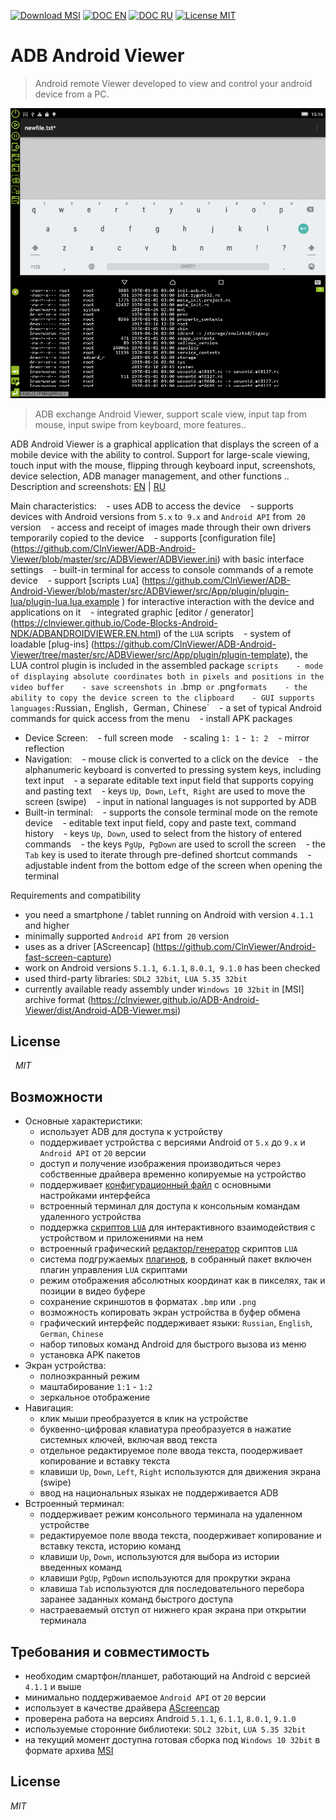 
[![Download MSI](https://img.shields.io/badge/Download-MSI-brightgreen.svg?style=flat)](https://clnviewer.github.io/ADB-Android-Viewer/dist/Android-ADB-Viewer.msi)
[![DOC EN](https://img.shields.io/badge/Promo-EN-brightgreen.svg?style=flat)](https://clnviewer.github.io/Code-Blocks-Android-NDK/ADBANDROIDVIEWER.EN.html)
[![DOC RU](https://img.shields.io/badge/Promo-RU-brightgreen.svg?style=flat)](https://clnviewer.github.io/Code-Blocks-Android-NDK/ADBANDROIDVIEWER.RU.html)
[![License MIT](https://img.shields.io/badge/License-MIT-brightgreen.svg?style=flat)](https://github.com/ClnViewer/ADB-Android-Viewer/blob/master/LICENSE)

# ADB Android Viewer

> Android remote Viewer 
developed to view and control your android device from a PC.


![adbviewer](docs/images/adbviewer-2-terminal-en.png)


> ADB exchange Android Viewer, support scale view, input tap from mouse, input swipe from keyboard, more features..

ADB Android Viewer is a graphical application that displays the screen of a mobile device with the ability to control. Support for large-scale viewing, touch input with the mouse, flipping through keyboard input, screenshots, device selection, ADB manager management, and other functions ..  
Description and screenshots: [EN](https://clnviewer.github.io/Code-Blocks-Android-NDK/ADBANDROIDVIEWER.EN.html) | [RU](https://clnviewer.github.io/Code-Blocks-Android-NDK/ADBANDROIDVIEWER.RU.html)  



Main characteristics:
   - uses ADB to access the device
   - supports devices with Android versions from `5.x` to` 9.x` and `Android API` from` 20` version
   - access and receipt of images made through their own drivers temporarily copied to the device
   - supports [configuration file] (https://github.com/ClnViewer/ADB-Android-Viewer/blob/master/src/ADBViewer/ADBViewer.ini) with basic interface settings
   - built-in terminal for access to console commands of a remote device
   - support [scripts `LUA`] (https://github.com/ClnViewer/ADB-Android-Viewer/blob/master/src/ADBViewer/src/App/plugin/plugin-lua/plugin-lua.lua.example  ) for interactive interaction with the device and applications on it
   - integrated graphic [editor / generator] (https://clnviewer.github.io/Code-Blocks-Android-NDK/ADBANDROIDVIEWER.EN.html) of the `LUA` scripts
   - system of loadable [plug-ins] (https://github.com/ClnViewer/ADB-Android-Viewer/tree/master/src/ADBViewer/src/App/plugin/plugin-template), the LUA control plugin is included in the assembled package  `scripts
   - mode of displaying absolute coordinates both in pixels and positions in the video buffer
   - save screenshots in `.bmp` or` .png` formats
   - the ability to copy the device screen to the clipboard
   - GUI supports languages: `Russian`,` English`, `German`,` Chinese`
   - a set of typical Android commands for quick access from the menu
   - install APK packages
 - Device Screen:
   - full screen mode
   - scaling `1: 1` -` 1: 2`
   - mirror reflection
 - Navigation:
   - mouse click is converted to a click on the device
   - the alphanumeric keyboard is converted to pressing system keys, including text input
   - a separate editable text input field that supports copying and pasting text
   - keys `Up`,` Down`, `Left`,` Right` are used to move the screen (swipe)
   - input in national languages ​​is not supported by ADB
 - Built-in terminal:
   - supports the console terminal mode on the remote device
   - editable text input field, copy and paste text, command history
   - keys `Up`,` Down`, used to select from the history of entered commands
   - the keys `PgUp`,` PgDown` are used to scroll the screen
   - the `Tab` key is used to iterate through pre-defined shortcut commands
   - adjustable indent from the bottom edge of the screen when opening the terminal
   
   
Requirements and compatibility

 - you need a smartphone / tablet running on Android with version `4.1.1` and higher
 - minimally supported `Android API` from` 20` version
 - uses as a driver [AScreencap] (https://github.com/ClnViewer/Android-fast-screen-capture)
 - work on Android versions `5.1.1`,` 6.1.1`, `8.0.1`,` 9.1.0` has been checked
 - used third-party libraries: `SDL2 32bit`,` LUA 5.35 32bit`
 - currently available ready assembly under `Windows 10 32bit` in [MSI] archive format (https://clnviewer.github.io/ADB-Android-Viewer/dist/Android-ADB-Viewer.msi)


 ## License

  _MIT_


## Возможности

- Основные характеристики:
  - использует ADB для доступа к устройству  
  - поддерживает устройства с версиями Android от `5.x` до `9.x` и `Android API` от `20` версии  
  - доступ и получение изображения производиться через собственные драйвера временно копируемые на устройство  
  - поддерживает [конфигурационный файл](https://github.com/ClnViewer/ADB-Android-Viewer/blob/master/src/ADBViewer/ADBViewer.ini) с основными настройками интерфейса  
  - встроенный терминал для доступа к консольным командам удаленного устройства  
  - поддержка [скриптов `LUA`](https://github.com/ClnViewer/ADB-Android-Viewer/blob/master/src/ADBViewer/src/App/plugin/plugin-lua/plugin-lua.lua.example) для интерактивного взаимодействия с устройством и приложениями на нем  
  - встроенный графический [редактор/генератор](https://clnviewer.github.io/Code-Blocks-Android-NDK/ADBANDROIDVIEWER.EN.html) скриптов `LUA`  
  - система подгружаемых [плагинов](https://github.com/ClnViewer/ADB-Android-Viewer/tree/master/src/ADBViewer/src/App/plugin/plugin-template), в собранный пакет включен плагин управления `LUA` скриптами  
  - режим отображения абсолютных координат как в пикселях, так и позиции в видео буфере  
  - сохранение скриншотов в форматах `.bmp` или `.png`  
  - возможность копировать экран устройства в буфер обмена  
  - графический интерфейс поддерживает языки: `Russian`, `English`, `German`, `Chinese`  
  - набор типовых команд Android для быстрого вызова из меню  
  - установка APK пакетов  
- Экран устройства:
  - полноэкранный режим  
  - маштабирование `1:1` - `1:2`  
  - зеркальное отображение  
- Навигация:
  - клик мыши преобразуется в клик на устройстве  
  - буквенно-цифровая клавиатура преобразуется в нажатие системных ключей, включая ввод текста  
  - отдельное редактируемое поле ввода текста, поодерживает копирование и вставку текста  
  - клавиши `Up`, `Down`, `Left`, `Right` используются для движения экрана (swipe)  
  - ввод на национальных языках не поддерживается ADB  
- Встроенный терминал:
  - поддерживает режим консольного терминала на удаленном устройстве  
  - редактируемое поле ввода текста, поодерживает копирование и вставку текста, историю команд  
  - клавиши `Up`, `Down`, используются для выбора из истории введенных команд  
  - клавиши `PgUp`, `PgDown` используются для прокрутки экрана  
  - клавиша `Tab` используются для последовательного перебора заранее заданных команд быстрого доступа  
  - настраеваемый отступ от нижнего края экрана при открытии терминала  

## Требования и совместимость

- необходим смартфон/планшет, работающий на Android с версией `4.1.1` и выше  
- минимально поддерживаемое `Android API` от `20` версии  
- использует в качестве драйвера [AScreencap](https://github.com/ClnViewer/Android-fast-screen-capture)  
- проверена работа на версиях Android `5.1.1`, `6.1.1`, `8.0.1`, `9.1.0`  
- используемые сторонние библиотеки: `SDL2 32bit`, `LUA 5.35 32bit`  
- на текущий момент доступна готовая сборка под `Windows 10 32bit` в формате архива [MSI](https://clnviewer.github.io/ADB-Android-Viewer/dist/Android-ADB-Viewer.msi)  


## License

 _MIT_

